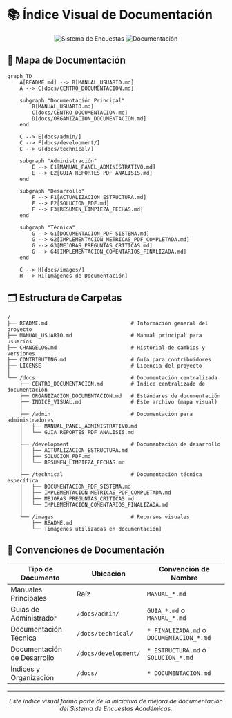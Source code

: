 # 📚 Índice Visual de Documentación

<div align="center">

![Sistema de Encuestas](https://img.shields.io/badge/Sistema-Encuestas_Acad%C3%A9micas-blue?style=for-the-badge)
![Documentación](https://img.shields.io/badge/Documentación-Completa-green?style=for-the-badge)

</div>

## 📑 Mapa de Documentación

```mermaid
graph TD
    A[README.md] --> B[MANUAL_USUARIO.md]
    A --> C[docs/CENTRO_DOCUMENTACION.md]
    
    subgraph "Documentación Principal"
        B[MANUAL_USUARIO.md]
        C[docs/CENTRO_DOCUMENTACION.md]
        D[docs/ORGANIZACION_DOCUMENTACION.md]
    end
    
    C --> E[docs/admin/]
    C --> F[docs/development/]
    C --> G[docs/technical/]
    
    subgraph "Administración"
        E --> E1[MANUAL_PANEL_ADMINISTRATIVO.md]
        E --> E2[GUIA_REPORTES_PDF_ANALISIS.md]
    end
    
    subgraph "Desarrollo"
        F --> F1[ACTUALIZACION_ESTRUCTURA.md]
        F --> F2[SOLUCION_PDF.md]
        F --> F3[RESUMEN_LIMPIEZA_FECHAS.md]
    end
    
    subgraph "Técnica"
        G --> G1[DOCUMENTACION_PDF_SISTEMA.md]
        G --> G2[IMPLEMENTACION_METRICAS_PDF_COMPLETADA.md]
        G --> G3[MEJORAS_PREGUNTAS_CRITICAS.md]
        G --> G4[IMPLEMENTACION_COMENTARIOS_FINALIZADA.md]
    end
    
    C --> H[docs/images/]
    H --> H1[Imágenes de Documentación]
```

## 🗂️ Estructura de Carpetas

```
/
├── README.md                           # Información general del proyecto
├── MANUAL_USUARIO.md                   # Manual principal para usuarios
├── CHANGELOG.md                        # Historial de cambios y versiones
├── CONTRIBUTING.md                     # Guía para contribuidores
├── LICENSE                             # Licencia del proyecto
│
└── /docs                               # Documentación centralizada
    ├── CENTRO_DOCUMENTACION.md         # Índice centralizado de documentación
    ├── ORGANIZACION_DOCUMENTACION.md   # Estándares de documentación
    ├── INDICE_VISUAL.md                # Este archivo (mapa visual)
    │
    ├── /admin                          # Documentación para administradores
    │   ├── MANUAL_PANEL_ADMINISTRATIVO.md
    │   └── GUIA_REPORTES_PDF_ANALISIS.md
    │
    ├── /development                    # Documentación de desarrollo
    │   ├── ACTUALIZACION_ESTRUCTURA.md
    │   ├── SOLUCION_PDF.md
    │   └── RESUMEN_LIMPIEZA_FECHAS.md
    │
    ├── /technical                      # Documentación técnica específica
    │   ├── DOCUMENTACION_PDF_SISTEMA.md
    │   ├── IMPLEMENTACION_METRICAS_PDF_COMPLETADA.md
    │   ├── MEJORAS_PREGUNTAS_CRITICAS.md
    │   └── IMPLEMENTACION_COMENTARIOS_FINALIZADA.md
    │
    └── /images                         # Recursos visuales
        ├── README.md
        └── [imágenes utilizadas en documentación]
```

## 📝 Convenciones de Documentación

| Tipo de Documento | Ubicación | Convención de Nombre |
|------------------|-----------|----------------------|
| Manuales Principales | Raíz | `MANUAL_*.md` |
| Guías de Administrador | `/docs/admin/` | `GUIA_*.md` o `MANUAL_*.md` |
| Documentación Técnica | `/docs/technical/` | `*_FINALIZADA.md` o `DOCUMENTACION_*.md` |
| Documentación de Desarrollo | `/docs/development/` | `*_ESTRUCTURA.md` o `SOLUCION_*.md` |
| Índices y Organización | `/docs/` | `*_DOCUMENTACION.md` |

---

<div align="center">

*Este índice visual forma parte de la iniciativa de mejora de documentación del Sistema de Encuestas Académicas.*

</div>
